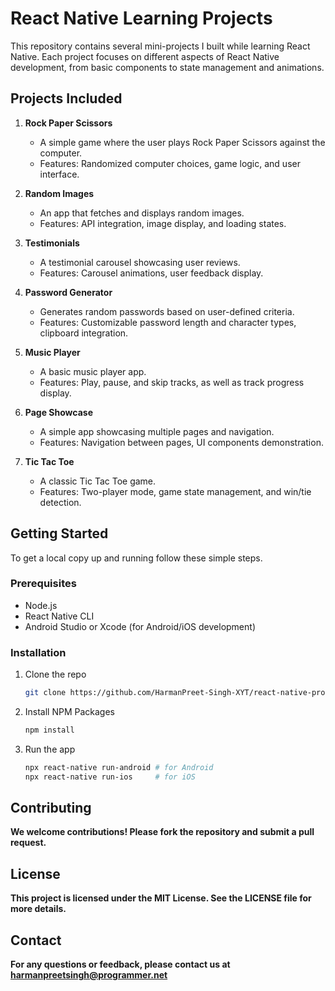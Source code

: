 # React Native Learning Projects

This repository contains several mini-projects I built while learning React Native. Each project focuses on different aspects of React Native development, from basic components to state management and animations.

## Projects Included

1. **Rock Paper Scissors**
   - A simple game where the user plays Rock Paper Scissors against the computer.
   - Features: Randomized computer choices, game logic, and user interface.

2. **Random Images**
   - An app that fetches and displays random images.
   - Features: API integration, image display, and loading states.

3. **Testimonials**
   - A testimonial carousel showcasing user reviews.
   - Features: Carousel animations, user feedback display.

4. **Password Generator**
   - Generates random passwords based on user-defined criteria.
   - Features: Customizable password length and character types, clipboard integration.

5. **Music Player**
   - A basic music player app.
   - Features: Play, pause, and skip tracks, as well as track progress display.

6. **Page Showcase**
   - A simple app showcasing multiple pages and navigation.
   - Features: Navigation between pages, UI components demonstration.

7. **Tic Tac Toe**
   - A classic Tic Tac Toe game.
   - Features: Two-player mode, game state management, and win/tie detection.

## Getting Started

To get a local copy up and running follow these simple steps.

### Prerequisites

- Node.js
- React Native CLI
- Android Studio or Xcode (for Android/iOS development)

### Installation

1. Clone the repo
   ```sh
   git clone https://github.com/HarmanPreet-Singh-XYT/react-native-projects.git
2. Install NPM Packages
   ```sh
   npm install
3. Run the app
   ```sh
   npx react-native run-android # for Android
   npx react-native run-ios     # for iOS

## Contributing

**We welcome contributions! Please fork the repository and submit a pull request.**

## License

**This project is licensed under the MIT License. See the LICENSE file for more details.**

## Contact

**For any questions or feedback, please contact us at harmanpreetsingh@programmer.net**